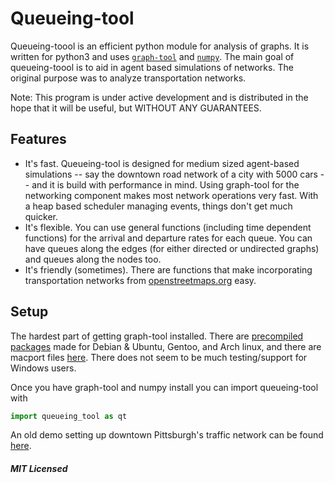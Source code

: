 Queueing-tool
=============

Queueing-toool is an efficient python module for analysis of graphs. It is written for python3 and uses [`graph-tool`](http://graph-tool.skewed.de/) and [`numpy`](http://www.numpy.org/). The main goal of queueing-toool is to aid in agent based simulations of networks. The original purpose was to analyze transportation networks.

Note: This program is under active development and is distributed in the hope that it will be useful, but WITHOUT ANY GUARANTEES.

## Features

  - It's fast. Queueing-tool is designed for medium sized agent-based simulations -- say the downtown road network of a city with 5000 cars -- and it is build with performance in mind. Using graph-tool for the networking component makes most network operations very fast. With a heap based scheduler managing events, things don't get much quicker.
  - It's flexible. You can use general functions (including time dependent functions) for the arrival and departure rates for each queue. You can have queues along the edges (for either directed or undirected graphs) and queues along the nodes too.
  - It's friendly (sometimes). There are functions that make incorporating transportation networks from [openstreetmaps.org](www.openstreetmaps.org) easy.


## Setup

The hardest part of getting graph-tool installed. There are [precompiled packages](http://graph-tool.skewed.de/download#packages) made for Debian & Ubuntu, Gentoo, and Arch linux, and there are macport files [here](http://www.macports.org/ports.php?by=name&substr=graph-tool). There does not seem to be much testing/support for Windows users.

Once you have graph-tool and numpy install you can import queueing-tool with

```python
import queueing_tool as qt
```

An old demo setting up downtown Pittsburgh's traffic network can be found [here](http://nbviewer.ipython.org/gist/djordon/975bf898c1ed2f4c8198).

##### MIT Licensed
